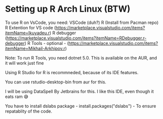 # Setting up R Arch Linux (BTW)

To use R on VsCode, you need:
    VSCode (duh?)
    R (Install from Pacman repo)
    R Extention for VS code (https://marketplace.visualstudio.com/items?itemName=Ikuyadeu.r)
    R debugger (https://marketplace.visualstudio.com/items?itemName=RDebugger.r-debugger)
    R Tools - optional - (https://marketplace.visualstudio.com/items?itemName=Mikhail-Arkhipov.r)

Note: To run R Tools, you need dotnet 5.0. This is available on the AUR, and it will work just fine


Using R Studio for R is recommneded, because of its IDE features.

You can use rstudio-desktop-bin from aur for this.

I will be using DataSpell By Jetbrains for this. I like this IDE, even though it eats ram :sweat_smile:


You have to install dslabs package - install.packages("dslabs") - To ensure repatablity of the code.